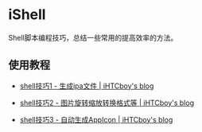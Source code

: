 # iShell
Shell脚本编程技巧，总结一些常用的提高效率的方法。


## 使用教程
- [shell技巧1 - 生成ipa文件 | iHTCboy's blog](https://ihtcboy.com/2018/08/31/2018-08-31_shell技巧1_生成ipa文件/)

- [shell技巧2 - 图片旋转缩放转换格式等 | iHTCboy's blog](https://ihtcboy.com/2018/09/14/2018-09-14_shell技巧2_图片旋转缩放等/)

- [shell技巧3 - 自动生成AppIcon | iHTCboy's blog](https://ihtcboy.com/2018/09/15/2018-09-15_shell技巧3_自动生成AppIcon/)
